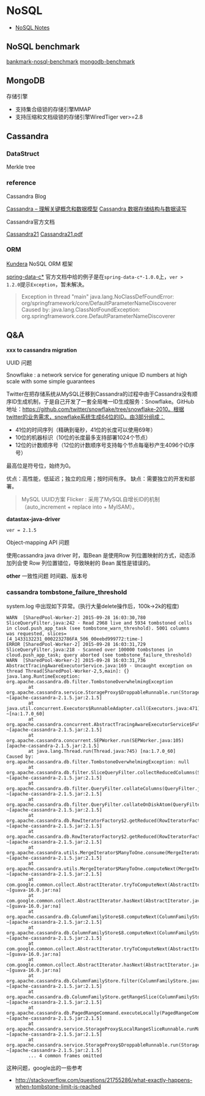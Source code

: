 NoSQL
=====

* [NoSQL Notes](http://www.nosqlnotes.net)

## NoSQL benchmark

[bankmark-nosql-benchmark](http://www.bankmark.de/wp-content/uploads/2014/12/bankmark-20141201-WP-NoSQLBenchmark.pdf)
[mongodb-benchmark](http://www.mongodb.com/blog/post/high-performance-benchmarking-mongodb-and-nosql-systems)

## MongoDB

存储引擎

* 支持集合级锁的存储引擎MMAP
* 支持压缩和文档级锁的存储引擎WiredTiger   ver>=2.8


## Cassandra

### DataStruct

Merkle tree

### reference

Cassandra Blog

[Cassandra – 理解关键概念和数据模型](http://my.oschina.net/silentriver/blog/182678)
[Cassandra 数据存储结构与数据读写](http://www.oschina.net/question/12_11855)

Cassandra官方文档

[Cassandra21](http://docs.datastax.com/en/cassandra/2.1/cassandra/gettingStartedCassandraIntro.html)
[Cassandra21.pdf](http://docs.datastax.com/en/cassandra/2.1/pdf/cassandra21.pdf)

### ORM

[Kundera](https://github.com/impetus-opensource/Kundera) NoSQL ORM 框架

[spring-data-c*](http://docs.spring.io/spring-data/cassandra/docs/1.2.0.RELEASE/reference/html/#cassandra.core)
官方文档中给的例子是在`spring-data-c*-1.0.0`上，`ver > 1.2.0`提示`Exception`，暂未解决。
> Exception in thread "main" java.lang.NoClassDefFoundError: org/springframework/core/DefaultParameterNameDiscoverer  
> Caused by: java.lang.ClassNotFoundException: org.springframework.core.DefaultParameterNameDiscoverer

## Q&A

**xxx to cassandra migration**

UUID 问题

Snowflake : a network service for generating unique ID numbers at high scale with some simple guarantees

Twitter在把存储系统从MySQL迁移到Cassandra的过程中由于Cassandra没有顺序ID生成机制，于是自己开发了一套全局唯一ID生成服务：Snowflake。GitHub地址：https://github.com/twitter/snowflake/tree/snowflake-2010。根据twitter的业务需求，snowflake系统生成64位的ID。由3部分组成：

 - 41位的时间序列（精确到毫秒，41位的长度可以使用69年）
 - 10位的机器标识（10位的长度最多支持部署1024个节点）
 - 12位的计数顺序号（12位的计数顺序号支持每个节点每毫秒产生4096个ID序号）

 最高位是符号位，始终为0。

 优点：高性能，低延迟；独立的应用；按时间有序。
 缺点：需要独立的开发和部署。

> MySQL UUID方案 Flicker : 采用了MySQL自增长ID的机制（auto_increment + replace into + MyISAM）。

**datastax-java-driver**  

`ver = 2.1.5`

Object-mapping API 问题

使用cassandra java driver 时，取Bean 是使用Row 列位置映射的方式，动态添加列会使 Row 列位置错位，导致映射的 Bean 属性是错误的。

**other**
一致性问题
时间戳、版本号

### cassandra tombstone_failure_threshold

system.log 中出现如下异常。(执行大量delete操作后，100k->2k的程度)

```
WARN  [SharedPool-Worker-2] 2015-09-28 16:03:30,780 SliceQueryFilter.java:242 - Read 2968 live and 5934 tombstoned cells in cloud.push_app_task (see tombstone_warn_threshold). 5001 columns was requested, slices=[4_1433132231_0002232786FA_506_00eebd999772:time-]
ERROR [SharedPool-Worker-2] 2015-09-28 16:03:31,729 SliceQueryFilter.java:218 - Scanned over 100000 tombstones in cloud.push_app_task; query aborted (see tombstone_failure_threshold)
WARN  [SharedPool-Worker-2] 2015-09-28 16:03:31,736 AbstractTracingAwareExecutorService.java:169 - Uncaught exception on thread Thread[SharedPool-Worker-2,5,main]: {}
java.lang.RuntimeException: org.apache.cassandra.db.filter.TombstoneOverwhelmingException
        at org.apache.cassandra.service.StorageProxy$DroppableRunnable.run(StorageProxy.java:2182) ~[apache-cassandra-2.1.5.jar:2.1.5]
        at java.util.concurrent.Executors$RunnableAdapter.call(Executors.java:471) ~[na:1.7.0_60]
        at org.apache.cassandra.concurrent.AbstractTracingAwareExecutorService$FutureTask.run(AbstractTracingAwareExecutorService.java:164) ~[apache-cassandra-2.1.5.jar:2.1.5]
        at org.apache.cassandra.concurrent.SEPWorker.run(SEPWorker.java:105) [apache-cassandra-2.1.5.jar:2.1.5]
        at java.lang.Thread.run(Thread.java:745) [na:1.7.0_60]
Caused by: org.apache.cassandra.db.filter.TombstoneOverwhelmingException: null
        at org.apache.cassandra.db.filter.SliceQueryFilter.collectReducedColumns(SliceQueryFilter.java:220) ~[apache-cassandra-2.1.5.jar:2.1.5]
        at org.apache.cassandra.db.filter.QueryFilter.collateColumns(QueryFilter.java:107) ~[apache-cassandra-2.1.5.jar:2.1.5]
        at org.apache.cassandra.db.filter.QueryFilter.collateOnDiskAtom(QueryFilter.java:81) ~[apache-cassandra-2.1.5.jar:2.1.5]
        at org.apache.cassandra.db.RowIteratorFactory$2.getReduced(RowIteratorFactory.java:99) ~[apache-cassandra-2.1.5.jar:2.1.5]
        at org.apache.cassandra.db.RowIteratorFactory$2.getReduced(RowIteratorFactory.java:71) ~[apache-cassandra-2.1.5.jar:2.1.5]
        at org.apache.cassandra.utils.MergeIterator$ManyToOne.consume(MergeIterator.java:117) ~[apache-cassandra-2.1.5.jar:2.1.5]
        at org.apache.cassandra.utils.MergeIterator$ManyToOne.computeNext(MergeIterator.java:100) ~[apache-cassandra-2.1.5.jar:2.1.5]
        at com.google.common.collect.AbstractIterator.tryToComputeNext(AbstractIterator.java:143) ~[guava-16.0.jar:na]
        at com.google.common.collect.AbstractIterator.hasNext(AbstractIterator.java:138) ~[guava-16.0.jar:na]
        at org.apache.cassandra.db.ColumnFamilyStore$8.computeNext(ColumnFamilyStore.java:2006) ~[apache-cassandra-2.1.5.jar:2.1.5]
        at org.apache.cassandra.db.ColumnFamilyStore$8.computeNext(ColumnFamilyStore.java:2002) ~[apache-cassandra-2.1.5.jar:2.1.5]
        at com.google.common.collect.AbstractIterator.tryToComputeNext(AbstractIterator.java:143) ~[guava-16.0.jar:na]
        at com.google.common.collect.AbstractIterator.hasNext(AbstractIterator.java:138) ~[guava-16.0.jar:na]
        at org.apache.cassandra.db.ColumnFamilyStore.filter(ColumnFamilyStore.java:2157) ~[apache-cassandra-2.1.5.jar:2.1.5]
        at org.apache.cassandra.db.ColumnFamilyStore.getRangeSlice(ColumnFamilyStore.java:2115) ~[apache-cassandra-2.1.5.jar:2.1.5]
        at org.apache.cassandra.db.PagedRangeCommand.executeLocally(PagedRangeCommand.java:115) ~[apache-cassandra-2.1.5.jar:2.1.5]
        at org.apache.cassandra.service.StorageProxy$LocalRangeSliceRunnable.runMayThrow(StorageProxy.java:1516) ~[apache-cassandra-2.1.5.jar:2.1.5]
        at org.apache.cassandra.service.StorageProxy$DroppableRunnable.run(StorageProxy.java:2179) ~[apache-cassandra-2.1.5.jar:2.1.5]
        ... 4 common frames omitted
```

这种问题，google出的一些参考
- http://stackoverflow.com/questions/21755286/what-exactly-happens-when-tombstone-limit-is-reached
